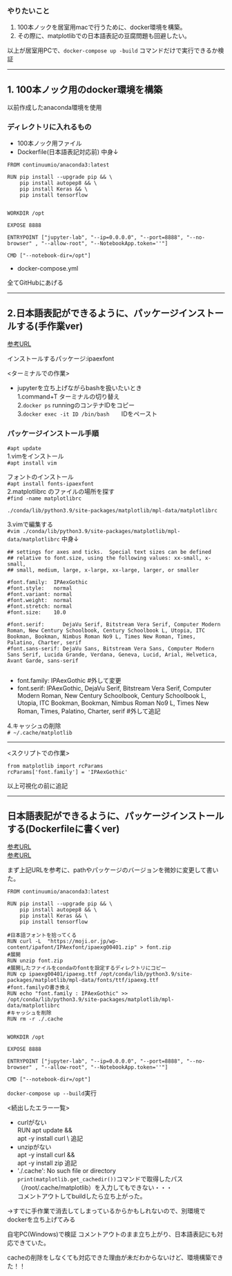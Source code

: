 ### やりたいこと
1. 100本ノックを居室用macで行うために、docker環境を構築。  
2. その際に、matplotlibでの日本語表記の豆腐問題も回避したい。   

以上が居室用PCで、`docker-compose up -build` コマンドだけで実行できるか検証  
*** 
## 1. 100本ノック用のdocker環境を構築
以前作成したanaconda環境を使用
### ディレクトリに入れるもの  

- 100本ノック用ファイル
- Dockerfile(日本語表記対応前) 中身↓
```
FROM continuumio/anaconda3:latest

RUN pip install --upgrade pip && \
    pip install autopep8 && \
    pip install Keras && \
    pip install tensorflow


WORKDIR /opt

EXPOSE 8888

ENTRYPOINT ["jupyter-lab", "--ip=0.0.0.0", "--port=8888", "--no-browser" , "--allow-root", "--NotebookApp.token=''"]

CMD ["--notebook-dir=/opt"]
```
- docker-compose.yml

全てGitHubにあげる  
***  
## 2.日本語表記ができるように、パッケージインストールする(手作業ver)  
[参考URL](http://oyaryo.blogspot.com/2018/03/matplotlib.html)  

インストールするパッケージ:ipaexfont  

<ターミナルでの作業>  
- jupyterを立ち上げながらbashを扱いたいとき  
1.command+T   ターミナルの切り替え  
2.`docker ps`   runningのコンテナIDをコピー  
3.`docker exec -it ID /bin/bash`　　IDをペースト  

### パッケージインストール手順  
`#apt update`  
1.vimをインストール  
`#apt install vim`  

フォントのインストール  
`#apt install fonts-ipaexfont`  
2.matplotlibrc のファイルの場所を探す  
`#find -name matplotlibrc`  

```
./conda/lib/python3.9/site-packages/matplotlib/mpl-data/matplotlibrc
```  
3.vimで編集する  
`#vim ./conda/lib/python3.9/site-packages/matplotlib/mpl-data/matplotlibrc`  中身↓
```
## settings for axes and ticks.  Special text sizes can be defined
## relative to font.size, using the following values: xx-small, x-small,
## small, medium, large, x-large, xx-large, larger, or smaller

#font.family:  IPAexGothic
#font.style:   normal
#font.variant: normal
#font.weight:  normal
#font.stretch: normal
#font.size:    10.0

#font.serif:      DejaVu Serif, Bitstream Vera Serif, Computer Modern Roman, New Century Schoolbook, Century Schoolbook L, Utopia, ITC Bookman, Bookman, Nimbus Roman No9 L, Times New Roman, Times, Palatino, Charter, serif
#font.sans-serif: DejaVu Sans, Bitstream Vera Sans, Computer Modern Sans Serif, Lucida Grande, Verdana, Geneva, Lucid, Arial, Helvetica, Avant Garde, sans-serif


```
- font.family:  IPAexGothic     #外して変更  
- font.serif:      IPAexGothic, DejaVu Serif, Bitstream Vera Serif, Computer Modern Roman, New Century Schoolbook, Century Schoolbook L, Utopia, ITC Bookman, Bookman, Nimbus Roman No9 L, Times New Roman, Times, Palatino, Charter, serif   #外して追記  

4.キャッシュの削除  
`# ~/.cache/matplotlib`  
***
<スクリプトでの作業>  
```
from matplotlib import rcParams
rcParams['font.family'] = 'IPAexGothic'
```  
以上可視化の前に追記  
***
## 日本語表記ができるように、パッケージインストールする(Dockerfileに書くver)  

[参考URL](https://qiita.com/nassy20/items/f67c3ce196558b14dfca)  
[参考URL](https://yukr.hatenablog.com/entry/2020/09/06/202539)  

まず上記URLを参考に、pathやパッケージのバージョンを微妙に変更して書いた。  

```
FROM continuumio/anaconda3:latest

RUN pip install --upgrade pip && \
    pip install autopep8 && \
    pip install Keras && \
    pip install tensorflow

#日本語フォントを拾ってくる
RUN curl -L  "https://moji.or.jp/wp-content/ipafont/IPAexfont/ipaexg00401.zip" > font.zip
#展開
RUN unzip font.zip
#展開したファイルをcondaのfontを設定するディレクトリにコピー
RUN cp ipaexg00401/ipaexg.ttf /opt/conda/lib/python3.9/site-packages/matplotlib/mpl-data/fonts/ttf/ipaexg.ttf
#font.familyの書き換え
RUN echo "font.family : IPAexGothic" >>  /opt/conda/lib/python3.9/site-packages/matplotlib/mpl-data/matplotlibrc
#キャッシュを削除
RUN rm -r ./.cache


WORKDIR /opt

EXPOSE 8888

ENTRYPOINT ["jupyter-lab", "--ip=0.0.0.0", "--port=8888", "--no-browser" , "--allow-root", "--NotebookApp.token=''"]

CMD ["--notebook-dir=/opt"]

```  
`docker-compose up --build`実行  

<続出したエラー一覧>  

- curlがない  
RUN apt  update && \
    apt -y install curl \ 追記
- unzipがない  
apt -y install curl &&\
apt -y install zip 追記  
- './.cache': No such file or directory   
`print(matplotlib.get_cachedir())`コマンドで取得したパス（/root/.cache/matplotlib）を入力してもできない・・・  
コメントアウトしてbuildしたら立ち上がった。  

→すでに手作業で消去してしまっているからかもしれないので、別環境でdockerを立ち上げてみる  

自宅PC(Windows)で検証
コメントアウトのまま立ち上がり、日本語表記にも対応できていた。


cacheの削除をしなくても対応できた理由が未だわからないけど、環境構築できた！！
